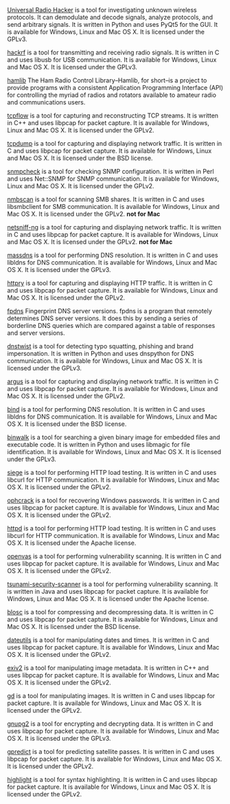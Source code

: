 [Universal Radio Hacker](https://github.com/jopohl/urh) is a tool for investigating unknown wireless protocols. It can demodulate and decode signals, analyze protocols, and send arbitrary signals. It is written in Python and uses PyQt5 for the GUI. It is available for Windows, Linux and Mac OS X. It is licensed under the GPLv3.

[hackrf](https://greatscottgadgets.com/hackrf/) is a tool for transmitting and receiving radio signals. It is written in C and uses libusb for USB communication. It is available for Windows, Linux and Mac OS X. It is licensed under the GPLv3.

[hamlib](https://hamlib.github.io) The Ham Radio Control Library–Hamlib, for short–is a project to provide programs with a consistent Application Programming Interface (API) for controlling the myriad of radios and rotators available to amateur radio and communications users.

[tcpflow](https://github.com/simsong/tcpflow) is a tool for capturing and reconstructing TCP streams. It is written in C++ and uses libpcap for packet capture. It is available for Windows, Linux and Mac OS X. It is licensed under the GPLv2.

[tcpdump](http://www.tcpdump.org) is a tool for capturing and displaying network traffic. It is written in C and uses libpcap for packet capture. It is available for Windows, Linux and Mac OS X. It is licensed under the BSD license.

[snmpcheck](http://www.nothink.org/perl/snmpcheck/) is a tool for checking SNMP configuration. It is written in Perl and uses Net::SNMP for SNMP communication. It is available for Windows, Linux and Mac OS X. It is licensed under the GPLv2.

[nmbscan](http://nmbscan.g76r.eu/) is a tool for scanning SMB shares. It is written in C and uses libsmbclient for SMB communication. It is available for Windows, Linux and Mac OS X. It is licensed under the GPLv2. __not for Mac__

[netsniff-ng](http://netsniff-ng.org/) is a tool for capturing and displaying network traffic. It is written in C and uses libpcap for packet capture. It is available for Windows, Linux and Mac OS X. It is licensed under the GPLv2. __not for Mac__

[massdns](https://github.com/blechschmidt/massdns) is a tool for performing DNS resolution. It is written in C and uses libldns for DNS communication. It is available for Windows, Linux and Mac OS X. It is licensed under the GPLv3.

[httpry](https://github.com/jbittel/httpry) is a tool for capturing and displaying HTTP traffic. It is written in C and uses libpcap for packet capture. It is available for Windows, Linux and Mac OS X. It is licensed under the GPLv2.

[fpdns](https://github.com/kirei/fpdns) Fingerprint DNS server versions. fpdns is a program that remotely determines DNS server versions. It does this by sending a series of borderline DNS queries which are compared against a table of responses and server versions.

[dnstwist](https://github.com/elceef/dnstwist) is a tool for detecting typo squatting, phishing and brand impersonation. It is written in Python and uses dnspython for DNS communication. It is available for Windows, Linux and Mac OS X. It is licensed under the GPLv3.

[argus](https://qosient.com/argus/) is a tool for capturing and displaying network traffic. It is written in C and uses libpcap for packet capture. It is available for Windows, Linux and Mac OS X. It is licensed under the GPLv2.

[bind](https://www.isc.org/bind/) is a tool for performing DNS resolution. It is written in C and uses libldns for DNS communication. It is available for Windows, Linux and Mac OS X. It is licensed under the BSD license.

[binwalk](https://github.com/ReFirmLabs/binwalk) is a tool for searching a given binary image for embedded files and executable code. It is written in Python and uses libmagic for file identification. It is available for Windows, Linux and Mac OS X. It is licensed under the GPLv3.

[siege](https://www.joedog.org/siege-home/) is a tool for performing HTTP load testing. It is written in C and uses libcurl for HTTP communication. It is available for Windows, Linux and Mac OS X. It is licensed under the GPLv2.

[ophcrack](https://ophcrack.sourceforge.io/) is a tool for recovering Windows passwords. It is written in C and uses libpcap for packet capture. It is available for Windows, Linux and Mac OS X. It is licensed under the GPLv2.

[httpd](https://httpd.apache.org/) is a tool for performing HTTP load testing. It is written in C and uses libcurl for HTTP communication. It is available for Windows, Linux and Mac OS X. It is licensed under the Apache license.

[openvas](https://www.openvas.org/) is a tool for performing vulnerability scanning. It is written in C and uses libpcap for packet capture. It is available for Windows, Linux and Mac OS X. It is licensed under the GPLv2.

[tsunami-security-scanner](https://github.com/google/tsunami-security-scanner) is a tool for performing vulnerability scanning. It is written in Java and uses libpcap for packet capture. It is available for Windows, Linux and Mac OS X. It is licensed under the Apache license.

[blosc](https://www.blosc.org) is a tool for compressing and decompressing data. It is written in C and uses libpcap for packet capture. It is available for Windows, Linux and Mac OS X. It is licensed under the BSD license.

[dateutils](https://www.fresse.org/dateutils/) is a tool for manipulating dates and times. It is written in C and uses libpcap for packet capture. It is available for Windows, Linux and Mac OS X. It is licensed under the GPLv2.

[exiv2](https://www.exiv2.org/) is a tool for manipulating image metadata. It is written in C++ and uses libpcap for packet capture. It is available for Windows, Linux and Mac OS X. It is licensed under the GPLv2.

[gd](https://libgd.github.io/) is a tool for manipulating images. It is written in C and uses libpcap for packet capture. It is available for Windows, Linux and Mac OS X. It is licensed under the GPLv2.

[gnupg2](https://gnupg.org/) is a tool for encrypting and decrypting data. It is written in C and uses libpcap for packet capture. It is available for Windows, Linux and Mac OS X. It is licensed under the GPLv3.

[gpredict](http://gpredict.oz9aec.net) is a tool for predicting satellite passes. It is written in C and uses libpcap for packet capture. It is available for Windows, Linux and Mac OS X. It is licensed under the GPLv2.

[highlight](http://www.andre-simon.de/doku/highlight/en/highlight.php) is a tool for syntax highlighting. It is written in C and uses libpcap for packet capture. It is available for Windows, Linux and Mac OS X. It is licensed under the GPLv2.

